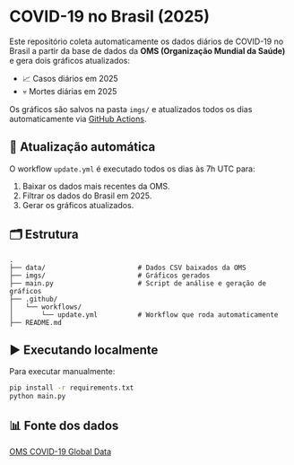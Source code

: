 # COVID-19 no Brasil (2025)

Este repositório coleta automaticamente os dados diários de COVID-19 no Brasil a partir da base de dados da **OMS (Organização Mundial da Saúde)** e gera dois gráficos atualizados:

- 📈 Casos diários em 2025  
- 💀 Mortes diárias em 2025  

Os gráficos são salvos na pasta `imgs/` e atualizados todos os dias automaticamente via [GitHub Actions](https://docs.github.com/actions).

## 🔄 Atualização automática

O workflow `update.yml` é executado todos os dias às 7h UTC para:

1. Baixar os dados mais recentes da OMS.
2. Filtrar os dados do Brasil em 2025.
3. Gerar os gráficos atualizados.

## 🗂 Estrutura

```
.
├── data/                       # Dados CSV baixados da OMS
├── imgs/                       # Gráficos gerados
├── main.py                     # Script de análise e geração de gráficos
├── .github/
│   └── workflows/
│       └── update.yml          # Workflow que roda automaticamente
├── README.md
```

## ▶️ Executando localmente

Para executar manualmente:

```bash
pip install -r requirements.txt
python main.py
```

## 📊 Fonte dos dados

[OMS COVID-19 Global Data](https://data.who.int/dashboards/covid19/who-covid-19-global-data.csv)
